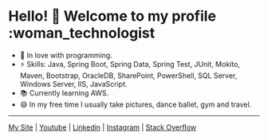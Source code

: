 # Hello! 👋 Welcome to my profile :woman_technologist

 - 💙 In love with programming.
 - ⚡ Skills: Java, Spring Boot, Spring Data, Spring Test, JUnit, Mokito, Maven, Bootstrap, OracleDB, SharePoint, PowerShell, SQL Server, Windows Server, IIS,  JavaScript.
 - 📚 Currently learning AWS.
 - 😄 In my free time I usually take pictures, dance ballet, gym and travel.
 
 ----
[My Site](http://www.solangedomingues.com.br) | [Youtube](https://www.youtube.com/channel/UCSqkZJmKDuG0N8DOMoLmKvw) | [Linkedin](https://www.linkedin.com/in/solange-domingues-oficial/) | [Instagram](https://www.instagram.com/solange.domingues.oficial/) | [Stack Overflow](https://stackoverflow.com/users/story/14070976)
